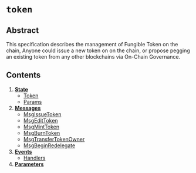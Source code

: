 <!--
order: 0
title: Token Overview
parent:
  title: "Token"
-->

# `token`

## Abstract

This specification describes the management of Fungible Token on the chain, Anyone could issue a new token on on the chain, or propose pegging an existing token from any other blockchains via On-Chain Governance.

## Contents

1. **[State](01_state.md)**
    - [Token](01_state.md#token)
    - [Params](01_state.md#params)
2. **[Messages](02_messages.md)**
    - [MsgIssueToken](02_messages.md#msgIssueToken)
    - [MsgEditToken](02_messages.md#msgEditToken)
    - [MsgMintToken](02_messages.md#msgMintToken)
    - [MsgBurnToken](02_messages.md#msgBurnToken)
    - [MsgTransferTokenOwner](02_messages.md#msgTransferTokenOwner)
    - [MsgBeginRedelegate](02_messages.md#msgbeginredelegate)
3. **[Events](03_events.md)**
    - [Handlers](03_events.md#handlers)
4. **[Parameters](04_params.md)**
